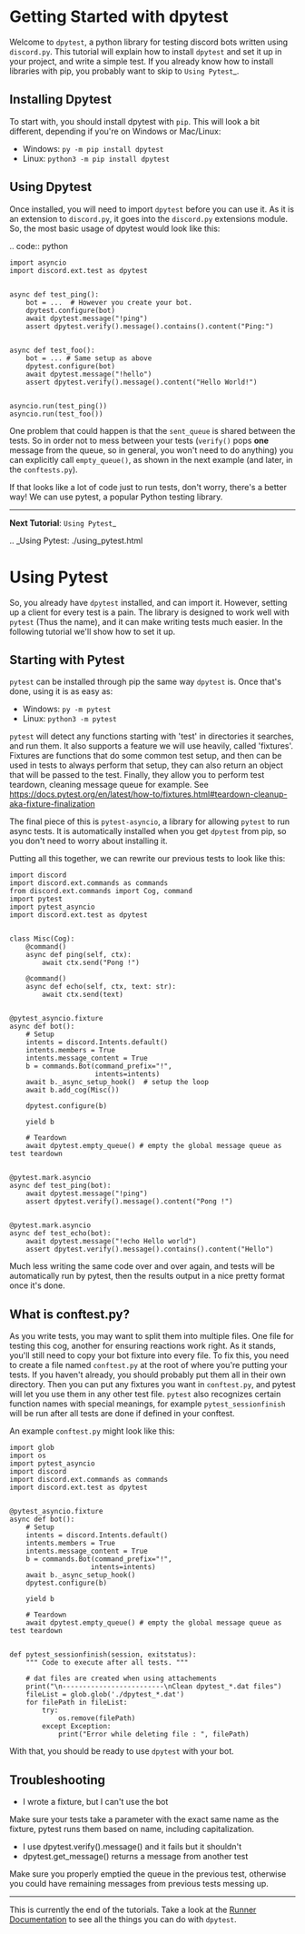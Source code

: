 Getting Started with dpytest
===========================

Welcome to ``dpytest``, a python library for testing discord bots written using ``discord.py``. This tutorial
will explain how to install ``dpytest`` and set it up in your project, and write a simple test. If you already
know how to install libraries with pip, you probably want to skip to `Using Pytest`_.

Installing Dpytest
------------------

To start with, you should install dpytest with ``pip``. This will look a bit different, depending if you're
on Windows or Mac/Linux:

- Windows: ``py -m pip install dpytest``
- Linux: ``python3 -m pip install dpytest``

Using Dpytest
-------------

Once installed, you will need to import ``dpytest`` before you can use it. As it is an extension to ``discord.py``,
it goes into the ``discord.py`` extensions module. So, the most basic usage of dpytest would look like this:

.. code:: python

    import asyncio
    import discord.ext.test as dpytest


    async def test_ping():
        bot = ...  # However you create your bot.
        dpytest.configure(bot)
        await dpytest.message("!ping")
        assert dpytest.verify().message().contains().content("Ping:")


    async def test_foo():
        bot = ... # Same setup as above
        dpytest.configure(bot)
        await dpytest.message("!hello")
        assert dpytest.verify().message().content("Hello World!")


    asyncio.run(test_ping())
    asyncio.run(test_foo())

One problem that could happen is that the ``sent_queue`` is shared between the tests. So in order not to mess between
your tests (``verify()`` pops **one** message from the queue, so in general, you won't need to do anything) you can
explicitly call ``empty_queue()``, as shown in the next example (and later, in the ``conftests.py``).

If that looks like a lot of code just to run tests, don't worry, there's a better way! We can use pytest,
a popular Python testing library.

--------------------

**Next Tutorial**: `Using Pytest`_

.. _Using Pytest: ./using_pytest.html

# Using Pytest

So, you already have `dpytest` installed, and can import it. However, setting up a client for every test is a pain. The library is designed to work well with `pytest` (Thus the name), and it can make writing tests much easier. In the following tutorial we'll show how to set it up.

## Starting with Pytest

`pytest` can be installed through pip the same way `dpytest` is. Once that's done, using it is as easy as:

- Windows: `py -m pytest`
- Linux: `python3 -m pytest`

`pytest` will detect any functions starting with 'test' in directories it searches, and run them. It also supports a feature we will use heavily, called 'fixtures'. Fixtures are functions that do some common test setup, and then can be used in tests to always perform that setup, they can also return an object that will be passed to the test. Finally, they allow you to perform test teardown, cleaning message queue for example. See https://docs.pytest.org/en/latest/how-to/fixtures.html#teardown-cleanup-aka-fixture-finalization

The final piece of this is `pytest-asyncio`, a library for allowing `pytest` to run async tests. It is automatically installed when you get `dpytest` from pip, so you don't need to worry about installing it.

Putting all this together, we can rewrite our previous tests to look like this:

```
import discord
import discord.ext.commands as commands
from discord.ext.commands import Cog, command
import pytest
import pytest_asyncio
import discord.ext.test as dpytest


class Misc(Cog):
    @command()
    async def ping(self, ctx):
        await ctx.send("Pong !")

    @command()
    async def echo(self, ctx, text: str):
        await ctx.send(text)


@pytest_asyncio.fixture
async def bot():
    # Setup
    intents = discord.Intents.default()
    intents.members = True
    intents.message_content = True
    b = commands.Bot(command_prefix="!",
                     intents=intents)
    await b._async_setup_hook()  # setup the loop
    await b.add_cog(Misc())

    dpytest.configure(b)

    yield b

    # Teardown
    await dpytest.empty_queue() # empty the global message queue as test teardown


@pytest.mark.asyncio
async def test_ping(bot):
    await dpytest.message("!ping")
    assert dpytest.verify().message().content("Pong !")


@pytest.mark.asyncio
async def test_echo(bot):
    await dpytest.message("!echo Hello world")
    assert dpytest.verify().message().contains().content("Hello")
```

Much less writing the same code over and over again, and tests will be automatically run by pytest, then the results output in a nice pretty format once it's done.

## What is conftest.py?

As you write tests, you may want to split them into multiple files. One file for testing this cog, another for ensuring reactions work right. As it stands, you'll still need to copy your bot fixture into every file. To fix this, you need to create a file named `conftest.py` at the root of where you're putting your tests. If you haven't already, you should probably put them all in their own directory. Then you can put any fixtures you want in `conftest.py`, and pytest will let you use them in any other test file. `pytest` also recognizes certain function names with special meanings, for example `pytest_sessionfinish` will be run after all tests are done if defined in your conftest.

An example `conftest.py` might look like this:

```
import glob
import os
import pytest_asyncio
import discord
import discord.ext.commands as commands
import discord.ext.test as dpytest


@pytest_asyncio.fixture
async def bot():
    # Setup
    intents = discord.Intents.default()
    intents.members = True
    intents.message_content = True
    b = commands.Bot(command_prefix="!",
                    intents=intents)
    await b._async_setup_hook()
    dpytest.configure(b)

    yield b

    # Teardown
    await dpytest.empty_queue() # empty the global message queue as test teardown


def pytest_sessionfinish(session, exitstatus):
    """ Code to execute after all tests. """

    # dat files are created when using attachements
    print("\n-------------------------\nClean dpytest_*.dat files")
    fileList = glob.glob('./dpytest_*.dat')
    for filePath in fileList:
        try:
            os.remove(filePath)
        except Exception:
            print("Error while deleting file : ", filePath)
```

With that, you should be ready to use `dpytest` with your bot.

## Troubleshooting

- I wrote a fixture, but I can't use the bot

Make sure your tests take a parameter with the exact same name as the fixture, pytest runs them based on name, including capitalization.

- I use dpytest.verify().message() and it fails but it shouldn't
- dpytest.get_message() returns a message from another test

Make sure you properly emptied the queue in the previous test, otherwise you could have remaining messages from previous tests messing up.

------

This is currently the end of the tutorials. Take a look at the [Runner Documentation](https://dpytest.readthedocs.io/en/latest/modules/runner.html) to see all the things you can do with `dpytest`.
